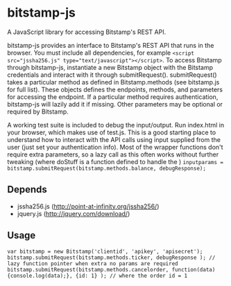# bitstamp-js

A JavaScript library for accessing Bitstamp's REST API.

bitstamp-js provides an interface to Bitstamp's REST API that runs in the browser. You must include all dependencies, for example `<script src="jssha256.js" type="text/javascript"></script>`. To access Bitstamp through bitstamp-js, instantiate a new Bitstamp object with the Bitstamp credentials and interact with it through submitRequest(). submitRequest() takes a particular method as defined in Bitstamp.methods (see bitstamp.js for full list). These objects defines the endpoints, methods, and parameters for accessing the endpoint. If a particular method requires authentication, bitstamp-js will lazily add it if missing. Other parameters may be optional or required by Bitstamp.

A working test suite is included to debug the input/output. Run index.html in your browser, which makes use of test.js. This is a good starting place to understand how to interact with the API calls using input supplied from the user (just set your authentication info). Most of the wrapper functions don't require extra parameters, so a lazy call as this often works without further tweaking (where doStuff is a function defined to handle the )
`inputparams = bitstamp.submitRequest(bitstamp.methods.balance, debugResponse);`

## Depends
* jssha256.js (http://point-at-infinity.org/jssha256/)
* jquery.js (http://jquery.com/download/)

## Usage
```
var bitstamp = new Bitstamp('clientid', 'apikey', 'apisecret');
bitstamp.submitRequest(bitstamp.methods.ticker, debugResponse ); // lazy function pointer when extra no params are required
bitstamp.submitRequest(bitstamp.methods.cancelorder, function(data){console.log(data);}, {id: 1} ); // where the order id = 1
```
